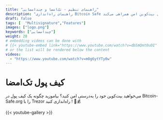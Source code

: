 ```yaml
---
title: "راهنمای تنظیم - تک‌امضا و چندامضایی"
description: "راهنمای راه‌اندازی Bitcoin Safe شما را در مراحل ایجاد یک کیف پول بیت‌کوین امن همراهی می‌کند"
draft: false
tags: [  "Multisignature","Features"]
images: ["logo.png"]
keywords: ["چندامضایی"]
weight: 20
# embedding videos can be done with 
# {{< youtube-embed link="https://www.youtube.com/watch?v=dbSmQmt0uDI" >}}
# or the list will be rendered below the content
videos:
  - "https://www.youtube.com/watch?v=m0g6ytYTy0w"
---
```



# کیف پول تک‌امضا

می‌خواهید بیت‌کوین خود را به‌درستی امن کنید؟ بیاموزید چگونه یک کیف پول در Bitcoin-Safe.org را با Trezor راه‌اندازی کنید
 ! 🔐💰


{{< youtube-gallery >}}